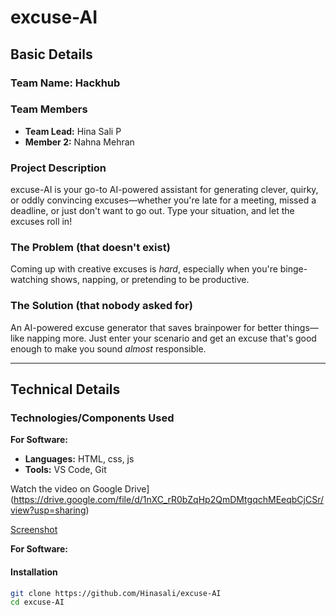 # excuse-AI 

## Basic Details

### Team Name: Hackhub

### Team Members
- **Team Lead:** Hina Sali P 
- **Member 2:** Nahna Mehran  
 

### Project Description  
excuse-AI is your go-to AI-powered assistant for generating clever, quirky, or oddly convincing excuses—whether you're late for a meeting, missed a deadline, or just don't want to go out. Type your situation, and let the excuses roll in!

### The Problem (that doesn't exist)  
Coming up with creative excuses is *hard*, especially when you're binge-watching shows, napping, or pretending to be productive.

### The Solution (that nobody asked for)  
An AI-powered excuse generator that saves brainpower for better things—like napping more. Just enter your scenario and get an excuse that's good enough to make you sound *almost* responsible.

---

## Technical Details

### Technologies/Components Used

**For Software:**
- **Languages:** HTML, css, js
- **Tools:** VS Code, Git  

Watch the video on Google Drive](https://drive.google.com/file/d/1nXC_rR0bZqHp2QmDMtgqchMEeqbCjCSr/view?usp=sharing)

[Screenshot](https://drive.google.com/file/d/1RDsO5p7nnBbOCaKfBvOw-XMK8rJOmgeM/view?usp=sharing) 

**For Software:**

#### Installation
```bash
git clone https://github.com/Hinasali/excuse-AI
cd excuse-AI

